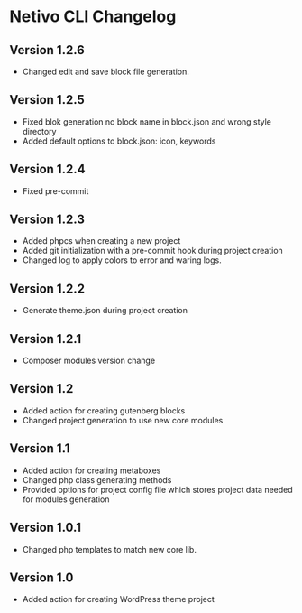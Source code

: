 # Netivo CLI Changelog

## Version 1.2.6
- Changed edit and save block file generation.

## Version 1.2.5
- Fixed blok generation no block name in block.json and wrong style directory
- Added default options to block.json: icon, keywords

## Version 1.2.4
- Fixed pre-commit

## Version 1.2.3
- Added phpcs when creating a new project
- Added git initialization with a pre-commit hook during project creation
- Changed log to apply colors to error and waring logs.

## Version 1.2.2
- Generate theme.json during project creation

## Version 1.2.1
- Composer modules version change

## Version 1.2
- Added action for creating gutenberg blocks
- Changed project generation to use new core modules

## Version 1.1
- Added action for creating metaboxes
- Changed php class generating methods
- Provided options for project config file which stores project data needed for modules generation

## Version 1.0.1
- Changed php templates to match new core lib.

## Version 1.0
- Added action for creating WordPress theme project